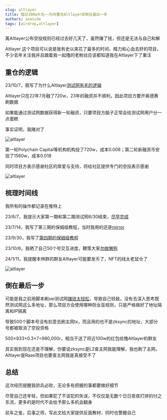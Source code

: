 ```yaml
---
slug: altlayer
title: 错过100w大毛——为何重仓Altlayer却倒在最后一步
authors: seaside
tags: [airdrop,altlayer]
---
```


离Altlayer公布空投规则已经过去好几天了，虽然赚了钱，但还是无法与自己和解

Altlayer 这个项目可以说是我有史以来花了最多的时间、精力和心血去肝的项目，不少去年关注我并且跟着我一起撸的老粉丝应该都知道我在Altlayer下了重注

## 重仓的逻辑

23/10/7，我写了为什么Altlayer[测试网有毛的逻辑](https://twitter.com/0xSeaside888/status/1710485926340911546)

Altlayer只在22年7月融了720w，23年的融资并不顺利，因此项目方要开奥德赛刷数据

如果能通过测试网数据获得新一轮融资，只要项目方脑子正常会给测试网用户分一点蛋糕

事实证明，我赌对了

![altlayer](/img/blog/altlayer/altlayer-1.png)

第一轮Polychain Capital等机构机构投了720w，成本0.008；第二轮新融资币安投了1560w，成本0.018

同时项目方表示感谢社区的厚爱与支持，将给社区提供专门的空投表示感谢

![altlayer](/img/blog/altlayer/altlayer-2.png)

## 梳理时间线

我所有的操作都记录在推特上

23/6/7，我提示大家第一期和第二期测试网6/30结束，[尽早完成](https://twitter.com/0xSeaside888/status/1666279172392755200)

23/7/14，我写了第三期的保姆级教程，当时我用的还是[mirror](https://twitter.com/0xSeaside888/status/1679763118564741125)

23/9/30，我写了[第四期的保姆级教程](https://twitter.com/0xSeaside888/status/1708113786216092010)

23/10/6，我晒了自己50个号交互进度，鞭策大家[勿做懒狗](https://twitter.com/0xSeaside888/status/1710273962364862686)

24/1/11，我提醒本林群的群友Altlayer可能要发币了，NFT的线太老鼠仓了

![altlayer](/img/blog/altlayer/altlayer-3.png)

## 倒在最后一步

可能是我之前用脚本刷sei测试网[赚钱太轻松](https://www.0xseaside.com/blog/sei)，导致自己轻敌，没有去深入思考既然测试网这么多地址，那么项目方会使用哪种防女巫规则，只是严格做好了地址隔离和IP隔离

导致500个脚本号没有刻意去刷主网tx，而且用的也不是zksync的地址，大部分号都被取消了空投资格

500×933×0.3×7=980,000r，相当于送了将近100w的红包给撸Altlayer的群友

其实我到现在还是不理解，你要说zksync是L2查主网我能理解，我也刷了主网，Altlayer是Raas项目也要查主网我是真接受不了

## 总结

这次经历提醒我骄兵必败，无论多有把握的事都要做好细节

尽管自己还年轻，但如果犯了不该犯的失误，不仅仅是无数个日日夜夜打拼的付之东流，更多的是时代不会给予那么多机会翻身

前车之鉴，后事之师，写此文给大家提供反面教材，同时也警醒自己